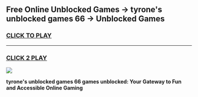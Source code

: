 
## Free Online Unblocked Games → tyrone's unblocked games 66 → Unblocked Games
<h3>
<a href="https://premium.freeplayer.one?title=tyrone's_unblocked_games_66&ref=21F">CLICK TO PLAY</a></h3>
<hr>

<h3>
<a href="https://premium.freeplayer.one?title=tyrone's_unblocked_games_66&ref=21F">CLICK 2 PLAY</a>
  
</h3>

<a href="https://premium.freeplayer.one?title=tyrone's_unblocked_games_66&ref=21F/"><img src="https://clearcache.store/games.png"></a>


**tyrone's unblocked games 66 games unblocked: Your Gateway to Fun and Accessible Online Gaming**
